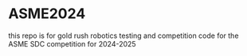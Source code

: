 # ASME2024

this repo is for gold rush robotics testing and competition code for the ASME SDC competition for 2024-2025

